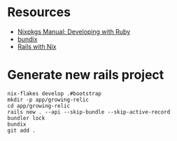 # Resources

- [Nixpkgs Manual: Developing with Ruby](https://nixos.org/manual/nixpkgs/stable/#developing-with-ruby)
- [bundix](https://github.com/nix-community/bundix)
- [Rails with Nix](https://github.com/emptyflask/rails-nix)


# Generate new rails project

```
nix-flakes develop .#bootstrap
mkdir -p app/growing-relic
cd app/growing-relic
rails new . --api --skip-bundle --skip-active-record
bundler lock
bundix
git add .
```

